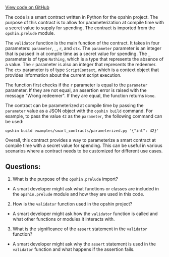 [View code on GitHub](https://github.com/opshin/opshin/examples/smart_contracts/parameterized.py)

The code is a smart contract written in Python for the opshin project. The purpose of this contract is to allow for parameterization at compile time with a secret value to supply for spending. The contract is imported from the `opshin.prelude` module.

The `validator` function is the main function of the contract. It takes in four parameters: `parameter`, `_`, `r`, and `ctx`. The `parameter` parameter is an integer that is passed in at compile time as a secret value for spending. The `_` parameter is of type `Nothing`, which is a type that represents the absence of a value. The `r` parameter is also an integer that represents the redeemer. The `ctx` parameter is of type `ScriptContext`, which is a context object that provides information about the current script execution.

The function first checks if the `r` parameter is equal to the `parameter` parameter. If they are not equal, an assertion error is raised with the message "Wrong redeemer". If they are equal, the function returns `None`.

The contract can be parameterized at compile time by passing the `parameter` value as a JSON object with the `opshin build` command. For example, to pass the value `42` as the `parameter`, the following command can be used:

```
opshin build examples/smart_contracts/parameterized.py '{"int": 42}'
```

Overall, this contract provides a way to parameterize a smart contract at compile time with a secret value for spending. This can be useful in various scenarios where a contract needs to be customized for different use cases.
## Questions: 
 1. What is the purpose of the `opshin.prelude` import?
- A smart developer might ask what functions or classes are included in the `opshin.prelude` module and how they are used in this code.

2. How is the `validator` function used in the opshin project?
- A smart developer might ask how the `validator` function is called and what other functions or modules it interacts with.

3. What is the significance of the `assert` statement in the `validator` function?
- A smart developer might ask why the `assert` statement is used in the `validator` function and what happens if the assertion fails.